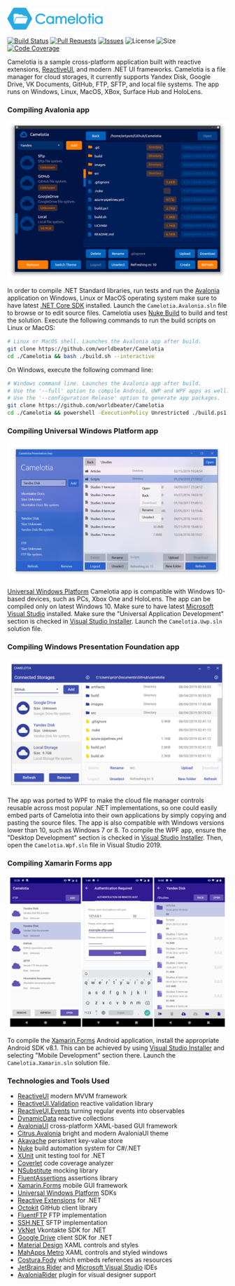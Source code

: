 <p><img src="images/horizontal.png" alt="Camelotia" height="50px"></p>

[![Build Status](https://worldbeater.visualstudio.com/Camelotia/_apis/build/status/Camelotia-CI)](https://worldbeater.visualstudio.com/Camelotia/_build/latest?definitionId=1) [![Pull Requests](https://img.shields.io/github/issues-pr/worldbeater/camelotia.svg)](https://github.com/worldbeater/Camelotia/pulls) [![Issues](https://img.shields.io/github/issues/worldbeater/camelotia.svg)](https://github.com/worldbeater/Camelotia/issues) ![License](https://img.shields.io/github/license/worldbeater/camelotia.svg) ![Size](https://img.shields.io/github/repo-size/worldbeater/camelotia.svg) [![Code Coverage](https://img.shields.io/azure-devops/coverage/worldbeater/Camelotia/1.svg)](https://worldbeater.visualstudio.com/Camelotia/_build/latest?definitionId=1)

Camelotia is a sample cross-platform application built with reactive extensions, [ReactiveUI](https://github.com/reactiveui/ReactiveUI), and modern .NET UI frameworks. Camelotia is a file manager for cloud storages, it currently supports Yandex Disk, Google Drive, VK Documents, GitHub, FTP, SFTP, and local file systems. The app runs on Windows, Linux, MacOS, XBox, Surface Hub and HoloLens.

### Compiling Avalonia app

<img src="images/UiAvalonia.png" width="550">

In order to compile .NET Standard libraries, run tests and run the <a href="http://github.com/avaloniaui">Avalonia</a> application on Windows, Linux or MacOS operating system make sure to have latest [.NET Core SDK](https://dot.net/) installed. Launch the `Camelotia.Avalonia.sln` file to browse or to edit source files. Camelotia uses [Nuke Build](https://github.com/nuke-build/nuke) to build and test the solution. Execute the following commands to run the build scripts on Linux or MacOS:

```sh
# Linux or MacOS shell. Launches the Avalonia app after build.
git clone https://github.com/worldbeater/Camelotia
cd ./Camelotia && bash ./build.sh --interactive
```

On Windows, execute the following command line:

```sh
# Windows command line. Launches the Avalonia app after build.
# Use the '--full' option to compile Android, UWP and WPF apps as well.
# Use the '--configuration Release' option to generate app packages.
git clone https://github.com/worldbeater/Camelotia
cd ./Camelotia && powershell -ExecutionPolicy Unrestricted ./build.ps1 --interactive
```

### Compiling Universal Windows Platform app

<img src="images/UiWindows.png" width="550"> 

<a href="https://docs.microsoft.com/en-us/windows/uwp/get-started/universal-application-platform-guide">Universal Windows Platform</a> Camelotia app is compatible with Windows 10-based devices, such as PCs, Xbox One and HoloLens. The app can be compiled only on latest Windows 10. Make sure to have latest [Microsoft Visual Studio](https://visualstudio.microsoft.com/) installed. Make sure the "Universal Application Development" section is checked in [Visual Studio Installer](https://visualstudio.microsoft.com/ru/vs/). Launch the `Camelotia.Uwp.sln` solution file.

### Compiling Windows Presentation Foundation app

<img src="images/UiPresentation.png" width="550">

The app was ported to WPF to make the cloud file manager controls reusable across most popular .NET implementations, so one could easily embed parts of Camelotia into their own applications by simply copying and pasting the source files. The app is also compatible with Windows versions lower than 10, such as Windows 7 or 8. To compile the WPF app, ensure the "Desktop Development" section is checked in [Visual Studio Installer](https://visualstudio.microsoft.com/ru/vs/). Then, open the `Camelotia.Wpf.sln` file in Visual Studio 2019.

### Compiling Xamarin Forms app

<img src="images/UiAndroid.png" width="550"> 

To compile the <a href="https://docs.microsoft.com/en-us/xamarin/xamarin-forms/">Xamarin.Forms</a> Android application, install the appropriate Android SDK v8.1. This can be achieved by using [Visual Studio Installer](https://visualstudio.microsoft.com/ru/vs/) and selecting "Mobile Development" section there. Launch the `Camelotia.Xamarin.sln` solution file.

### Technologies and Tools Used

- <a href="https://reactiveui.net/">ReactiveUI</a> modern MVVM framework
- <a href="https://github.com/reactiveui/reactiveui.validation">ReactiveUI.Validation</a> reactive validation library
- <a href="https://reactiveui.net/docs/handbook/events/">ReactiveUI.Events</a> turning regular events into observables
- <a href="https://github.com/reactiveui/DynamicData">DynamicData</a> reactive collections
- <a href="http://github.com/avaloniaui">AvaloniaUI</a> cross-platform XAML-based GUI framework
- <a href="http://github.com/worldbeater/citrus.avalonia">Citrus.Avalonia</a> bright and modern AvaloniaUI theme
- <a href="https://github.com/reactiveui/Akavache">Akavache</a> persistent key-value store
- <a href="https://github.com/nuke-build/nuke">Nuke</a> build automation system for C#/.NET
- <a href="https://github.com/xunit/xunit">XUnit</a> unit testing tool for .NET
- <a href="https://github.com/tonerdo/coverlet">Coverlet</a> code coverage analyzer
- <a href="https://github.com/nsubstitute/NSubstitute">NSubstitute</a> mocking library
- <a href="https://github.com/fluentassertions/fluentassertions">FluentAssertions</a> assertions library
- <a href="https://docs.microsoft.com/en-us/xamarin/xamarin-forms/">Xamarin.Forms</a> mobile GUI framework
- <a href="https://docs.microsoft.com/en-us/windows/uwp/get-started/universal-application-platform-guide">Universal Windows Platform</a> SDKs
- <a href="https://github.com/dotnet/reactive">Reactive Extensions</a> for .NET
- <a href="https://github.com/octokit/octokit.net">Octokit</a> GitHub client library
- <a href="https://github.com/robinrodricks/FluentFTP">FluentFTP</a> FTP implementation
- <a href="https://github.com/sshnet/SSH.NET/">SSH.NET</a> SFTP implementation
- <a href="https://github.com/vknet/vk">VkNet</a> Vkontakte SDK for .NET
- <a href="https://github.com/googleapis/google-api-dotnet-client">Google Drive</a> client SDK for .NET
- <a href="https://github.com/MaterialDesignInXAML/MaterialDesignInXamlToolkit">Material Design</a> XAML controls and styles
- <a href="https://github.com/MahApps/MahApps.Metro">MahApps Metro</a> XAML controls and styled windows
- <a href="https://github.com/Fody/Costura">Costura.Fody</a> which embeds references as resources
- <a href="https://www.jetbrains.com/rider/">JetBrains Rider</a> and <a href="https://visualstudio.microsoft.com/">Microsoft Visual Studio</a> IDEs
- <a href="https://github.com/fornever/avaloniarider">AvaloniaRider</a> plugin for visual designer support
